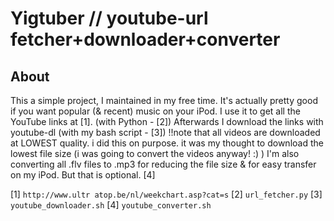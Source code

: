 Yigtuber // youtube-url fetcher+downloader+converter
====================================================
About
-----
This a simple project, I maintained in my free time.
It's actually pretty good if you want popular (& recent) music on your iPod.
I use it to get all the YouTube links at [1]. (with Python - [2])
Afterwards I download the links with youtube-dl (with my bash script - [3]) !!note that all videos are downloaded at LOWEST quality. i did this on purpose. it was my thought to download the lowest file size (i was going to convert the videos anyway! :) )
I'm also converting all .flv files to .mp3 for reducing the file size & for easy transfer on my iPod. But that is optional. [4]


[1] `http://www.ultr atop.be/nl/weekchart.asp?cat=s`
[2] `url_fetcher.py`
[3] `youtube_downloader.sh`
[4] `youtube_converter.sh`
